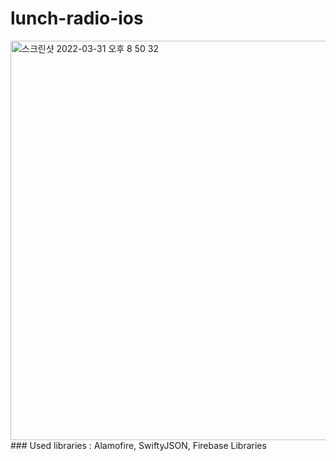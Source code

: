 # lunch-radio-ios
<img width="639" alt="스크린샷 2022-03-31 오후 8 50 32" src="https://user-images.githubusercontent.com/73519615/161048493-70846b57-f1cd-4fbb-b86f-144c9ce61e79.png">
### Used libraries : Alamofire, SwiftyJSON, Firebase Libraries
